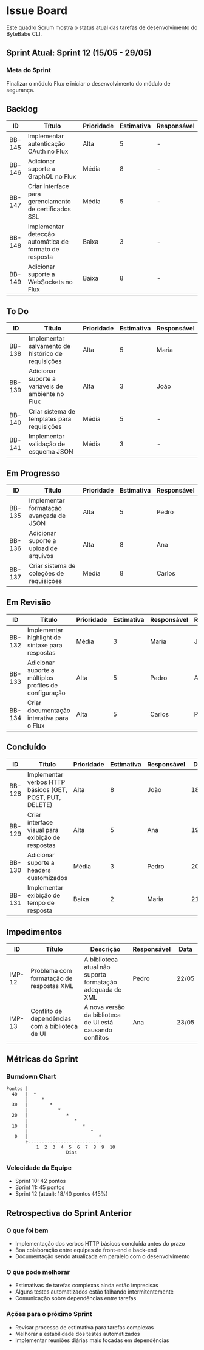 # Issue Board

Este quadro Scrum mostra o status atual das tarefas de desenvolvimento do ByteBabe CLI.

## Sprint Atual: Sprint 12 (15/05 - 29/05)

### Meta do Sprint
Finalizar o módulo Flux e iniciar o desenvolvimento do módulo de segurança.

## Backlog

| ID | Título | Prioridade | Estimativa | Responsável |
|----|--------|------------|------------|-------------|
| BB-145 | Implementar autenticação OAuth no Flux | Alta | 5 | - |
| BB-146 | Adicionar suporte a GraphQL no Flux | Média | 8 | - |
| BB-147 | Criar interface para gerenciamento de certificados SSL | Média | 5 | - |
| BB-148 | Implementar detecção automática de formato de resposta | Baixa | 3 | - |
| BB-149 | Adicionar suporte a WebSockets no Flux | Baixa | 8 | - |

## To Do

| ID | Título | Prioridade | Estimativa | Responsável |
|----|--------|------------|------------|-------------|
| BB-138 | Implementar salvamento de histórico de requisições | Alta | 5 | Maria |
| BB-139 | Adicionar suporte a variáveis de ambiente no Flux | Alta | 3 | João |
| BB-140 | Criar sistema de templates para requisições | Média | 5 | - |
| BB-141 | Implementar validação de esquema JSON | Média | 3 | - |

## Em Progresso

| ID | Título | Prioridade | Estimativa | Responsável |
|----|--------|------------|------------|-------------|
| BB-135 | Implementar formatação avançada de JSON | Alta | 5 | Pedro |
| BB-136 | Adicionar suporte a upload de arquivos | Alta | 8 | Ana |
| BB-137 | Criar sistema de coleções de requisições | Média | 8 | Carlos |

## Em Revisão

| ID | Título | Prioridade | Estimativa | Responsável | Revisor |
|----|--------|------------|------------|-------------|---------|
| BB-132 | Implementar highlight de sintaxe para respostas | Média | 3 | Maria | João |
| BB-133 | Adicionar suporte a múltiplos profiles de configuração | Alta | 5 | Pedro | Ana |
| BB-134 | Criar documentação interativa para o Flux | Alta | 5 | Carlos | Pedro |

## Concluído

| ID | Título | Prioridade | Estimativa | Responsável | Data |
|----|--------|------------|------------|-------------|------|
| BB-128 | Implementar verbos HTTP básicos (GET, POST, PUT, DELETE) | Alta | 8 | João | 18/05 |
| BB-129 | Criar interface visual para exibição de respostas | Alta | 5 | Ana | 19/05 |
| BB-130 | Adicionar suporte a headers customizados | Média | 3 | Pedro | 20/05 |
| BB-131 | Implementar exibição de tempo de resposta | Baixa | 2 | Maria | 21/05 |

## Impedimentos

| ID | Título | Descrição | Responsável | Data |
|----|--------|-----------|-------------|------|
| IMP-12 | Problema com formatação de respostas XML | A biblioteca atual não suporta formatação adequada de XML | Pedro | 22/05 |
| IMP-13 | Conflito de dependências com a biblioteca de UI | A nova versão da biblioteca de UI está causando conflitos | Ana | 23/05 |

## Métricas do Sprint

### Burndown Chart
```ascii
Pontos |
  40   |  *
       |     *
  30   |        *
       |           *
  20   |              *
       |                 *
  10   |                    *
       |                       *
   0   |                          *
       +---------------------------
           1  2  3  4  5  6  7  8  9  10
                      Dias
```

### Velocidade da Equipe
- Sprint 10: 42 pontos
- Sprint 11: 45 pontos
- Sprint 12 (atual): 18/40 pontos (45%)

## Retrospectiva do Sprint Anterior

### O que foi bem
- Implementação dos verbos HTTP básicos concluída antes do prazo
- Boa colaboração entre equipes de front-end e back-end
- Documentação sendo atualizada em paralelo com o desenvolvimento

### O que pode melhorar
- Estimativas de tarefas complexas ainda estão imprecisas
- Alguns testes automatizados estão falhando intermitentemente
- Comunicação sobre dependências entre tarefas

### Ações para o próximo Sprint
- Revisar processo de estimativa para tarefas complexas
- Melhorar a estabilidade dos testes automatizados
- Implementar reuniões diárias mais focadas em dependências